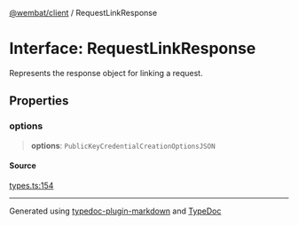 [@wembat/client](../exports.md) / RequestLinkResponse

# Interface: RequestLinkResponse

Represents the response object for linking a request.

## Properties

### options

> **options**: `PublicKeyCredentialCreationOptionsJSON`

#### Source

[types.ts:154](https://github.com/lmarschall/wembat/blob/65a69c8/src/types.ts#L154)

***

Generated using [typedoc-plugin-markdown](https://www.npmjs.com/package/typedoc-plugin-markdown) and [TypeDoc](https://typedoc.org/)
